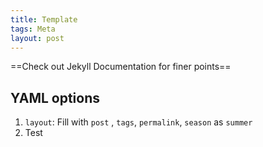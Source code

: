 ```yaml
---
title: Template
tags: Meta
layout: post
---
```


==Check out Jekyll Documentation for finer points==

## YAML options
1. `layout`: Fill with `post` , `tags`, `permalink`, `season` as `summer`
2. Test